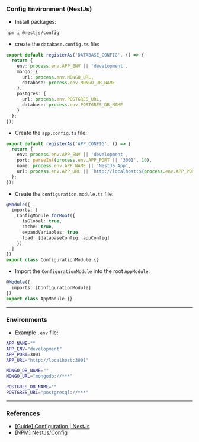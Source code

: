 ### Config Environment (NestJs)

- Install packages:

```bash
npm i @nestjs/config
```

- create the `database.config.ts` file:

```ts
export default registerAs('DATABASE_CONFIG', () => {
  return {
    env: process.env.APP_ENV || 'development',
    mongo: {
      url: process.env.MONGO_URL,
      database: process.env.MONGO_DB_NAME
    },
    postgres: {
      url: process.env.POSTGRES_URL,
      database: process.env.POSTGRES_DB_NAME
    }
  };
});
```

- Create the `app.config.ts` file:

```ts
export default registerAs('APP_CONFIG', () => {
  return {
    env: process.env.APP_ENV || 'development',
    port: parseInt(process.env.APP_PORT || '3001', 10),
    name: process.env.APP_NAME || 'NestJS App',
    url: process.env.APP_URL || `http://localhost:${process.env.APP_PORT || 3000}`
  };
});
```

- Create the `configuration.module.ts` file:

```ts
@Module({
  imports: [
    ConfigModule.forRoot({
      isGlobal: true,
      cache: true,
      expandVariables: true,
      load: [databaseConfig, appConfig]
    })
  ]
})
export class ConfigurationModule {}
```

- Import the `ConfigurationModule` into the root `AppModule`:

```ts
@Module({
  imports: [ConfigurationModule]
})
export class AppModule {}
```

---

### Environments

- Example `.env` file:

```bash
APP_NAME=""
APP_ENV="development"
APP_PORT=3001
APP_URL="http://localhost:3001"

MONGO_DB_NAME=""
MONGO_URL="mongodb://***"

POSTGRES_DB_NAME=""
POSTGRES_URL="postgresql://***"
```

---

### References

- [[Guide] Configuration | NestJs ](https://docs.nestjs.com/techniques/configuration)
- [[NPM] NestJs/Config](https://www.npmjs.com/package/@nestjs/config)
